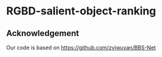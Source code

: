 # RGBD-salient-object-ranking
## Acknowledgement
Our code is based on  https://github.com/zyjwuyan/BBS-Net
